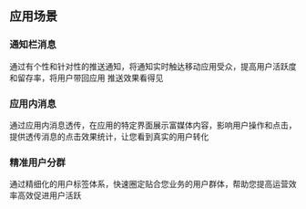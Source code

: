 
## 应用场景


### 通知栏消息

通过有个性和针对性的推送通知，将通知实时触达移动应用受众，提高用户活跃度和留存率，将用户带回应用 推送效果看得见

### 应用内消息

通过应用内消息透传，在应用的特定界面展示富媒体内容，影响用户操作和点击，提供透传消息的点击效果统计，让您看到真实的用户转化

### 精准用户分群

通过精细化的用户标签体系，快速圈定贴合您业务的用户群体，帮助您提高运营效率高效促进用户活跃




